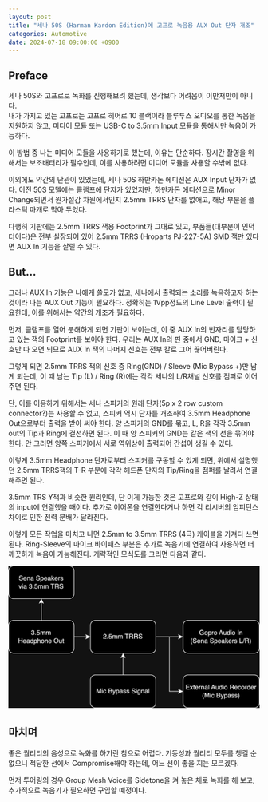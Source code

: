 ```yaml
---
layout: post
title: "세나 50S (Harman Kardon Edition)에 고프로 녹음용 AUX Out 단자 개조"
categories: Automotive
date: 2024-07-18 09:00:00 +0900
---
```


## Preface
세나 50S와 고프로로 녹화를 진행해보려 했는데, 생각보다 어려움이 이만저만이 아니다.  
내가 가지고 있는 고프로는 고프로 히어로 10 블랙이라 블루투스 오디오를 통한 녹음을 지원하지 않고, 미디어 모듈 또는 USB-C to 3.5mm Input 모듈을 통해서만 녹음이 가능하다.
<!--excerpt-->
이 방법 중 나는 미디어 모듈을 사용하기로 했는데, 이유는 단순하다. 장시간 촬영을 위해서는 보조배터리가 필수인데, 이를 사용하려면 미디어 모듈을 사용할 수밖에 없다.

이외에도 약간의 난관이 있었는데, 세나 50S 하만카돈 에디션은 AUX Input 단자가 없다. 이전 50S 모델에는 클램프에 단자가 있었지만, 하만카돈 에디션으로 Minor Change되면서 원가절감 차원에서인지 2.5mm TRRS 단자를 없애고, 해당 부분을 플라스틱 마개로 막아 두었다.

다행히 기판에는 2.5mm TRRS 잭용 Footprint가 그대로 있고, 부품들(대부분이 인덕터이다)은 전부 실장되어 있어 2.5mm TRRS (Hroparts PJ-227-5A) SMD 잭만 있다면 AUX In 기능을 살릴 수 있다.

## But...

그러나 AUX In 기능은 나에게 쓸모가 없고, 세나에서 출력되는 소리를 녹음하고자 하는 것이라 나는 AUX Out 기능이 필요하다. 정확히는 1Vpp정도의 Line Level 출력이 필요한데, 이를 위해서는 약간의 개조가 필요하다.

먼저, 클램프를 열어 분해하게 되면 기판이 보이는데, 이 중 AUX In의 빈자리를 담당하고 있는 잭의 Footprint를 보아야 한다. 우리는 AUX In의 핀 중에서 GND, 마이크 + 신호만 따 오면 되므로 AUX In 잭의 나머지 신호는 전부 칼로 그어 끊어버린다.

그렇게 되면 2.5mm TRRS 잭의 신호 중 Ring(GND) / Sleeve (Mic Bypass +)만 남게 되는데, 이 때 남는 Tip (L) / Ring (R)에는 각각 세나의 L/R채널 신호를 점퍼로 이어주면 된다.

단, 이를 이용하기 위해서는 세나 스피커의 원래 단자(5p x 2 row custom connector?)는 사용할 수 없고, 스피커 역시 단자를 개조하여 3.5mm Headphone Out으로부터 출력을 받아 써야 한다. 양 스피커의 GND를 묶고, L, R을 각각 3.5mm out의 Tip과 Ring에 결선하면 된다. 이 때 양 스피커의 GND는 같은 색의 선을 묶어야 한다. 안 그러면 양쪽 스피커에서 서로 역위상이 출력되어 간섭이 생길 수 있다.

이렇게 3.5mm Headphone 단자로부터 스피커를 구동할 수 있게 되면, 위에서 설명했던 2.5mm TRRS잭의 T-R 부분에 각각 헤드폰 단자의 Tip/Ring을 점퍼를 날려서 연결해주면 된다.

3.5mm TRS Y잭과 비슷한 원리인데, 단 이게 가능한 것은 고프로와 같이 High-Z 상태의 input에 연결했을 때이다. 추가로 이어폰을 연결한다거나 하면 각 리시버의 임피던스 차이로 인한 전력 분배가 달라진다.

이렇게 모든 작업을 마치고 나면 2.5mm to 3.5mm TRRS (4극) 케이블을 가져다 쓰면 된다. Ring-Sleeve의 마이크 바이패스 부분은 추가로 녹음기에 연결하여 사용하면 더 깨끗하게 녹음이 가능해진다. 개략적인 모식도를 그리면 다음과 같다.

[![sena.png](/assets/img/2024-07-18/sena.png)](/assets/img/2024-07-18/sena.png)

## 마치며

좋은 퀄리티의 음성으로 녹화를 하기란 참으로 어렵다. 기동성과 퀄리티 모두를 챙길 순 없으니 적당한 선에서 Compromise해야 하는데, 어느 선이 좋을 지는 모르겠다.

먼저 투어링의 경우 Group Mesh Voice를 Sidetone을 켜 놓은 채로 녹화를 해 보고, 추가적으로 녹음기가 필요하면 구입할 예정이다.